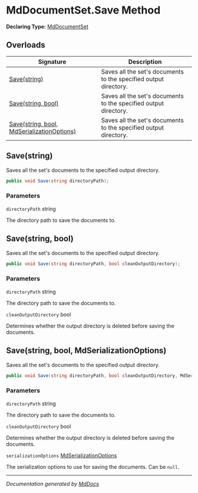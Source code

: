 ﻿# MdDocumentSet.Save Method

**Declaring Type:** [MdDocumentSet](../index.md)

## Overloads

| Signature                                                                             | Description                                                      |
| ------------------------------------------------------------------------------------- | ---------------------------------------------------------------- |
| [Save(string)](#savestring)                                                           | Saves all the set's documents to the specified output directory. |
| [Save(string, bool)](#savestring-bool)                                                | Saves all the set's documents to the specified output directory. |
| [Save(string, bool, MdSerializationOptions)](#savestring-bool-mdserializationoptions) | Saves all the set's documents to the specified output directory. |

## Save(string)

Saves all the set's documents to the specified output directory.

```csharp
public void Save(string directoryPath);
```

### Parameters

`directoryPath`  string

The directory path to save the documents to.

## Save(string, bool)

Saves all the set's documents to the specified output directory.

```csharp
public void Save(string directoryPath, bool cleanOutputDirectory);
```

### Parameters

`directoryPath`  string

The directory path to save the documents to.

`cleanOutputDirectory`  bool

Determines whether the output directory is deleted before saving the documents.

## Save(string, bool, MdSerializationOptions)

Saves all the set's documents to the specified output directory.

```csharp
public void Save(string directoryPath, bool cleanOutputDirectory, MdSerializationOptions serializationOptions);
```

### Parameters

`directoryPath`  string

The directory path to save the documents to.

`cleanOutputDirectory`  bool

Determines whether the output directory is deleted before saving the documents.

`serializationOptions`  [MdSerializationOptions](../../MdSerializationOptions/index.md)

The serialization options to use for saving the documents. Can be `null`.

___

*Documentation generated by [MdDocs](https://github.com/ap0llo/mddocs)*
